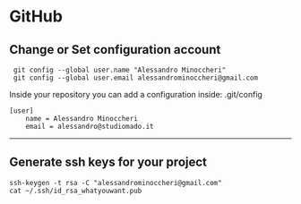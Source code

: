 # GitHub

## Change or Set configuration account

```
 git config --global user.name "Alessandro Minoccheri"
 git config --global user.email alessandrominoccheri@gmail.com
```

Inside your repository you can add a configuration inside: .git/config
```
[user]
	name = Alessandro Minoccheri
	email = alessandro@studiomado.it
```

----

## Generate ssh keys for your project

```
ssh-keygen -t rsa -C "alessandrominoccheri@gmail.com"
cat ~/.ssh/id_rsa_whatyouwant.pub
```
